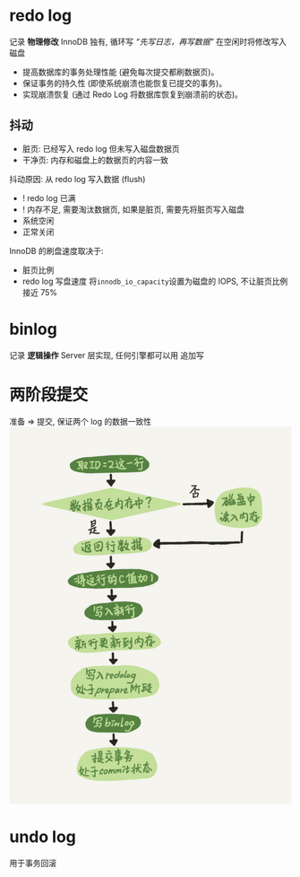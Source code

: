 # redo log
记录 **物理修改**
InnoDB 独有, 循环写
*“先写日志，再写数据”* 在空闲时将修改写入磁盘
- 提高数据库的事务处理性能 (避免每次提交都刷数据页)。
- 保证事务的持久性 (即使系统崩溃也能恢复已提交的事务)。
- 实现崩溃恢复 (通过 Redo Log 将数据库恢复到崩溃前的状态)。

## 抖动
- 脏页: 已经写入 redo log 但未写入磁盘数据页
- 干净页: 内存和磁盘上的数据页的内容一致

抖动原因: 从 redo log 写入数据 (flush)
- ! redo log 已满
- ! 内存不足, 需要淘汰数据页, 如果是脏页, 需要先将脏页写入磁盘
- 系统空闲
- 正常关闭

InnoDB 的刷盘速度取决于: 
- 脏页比例
- redo log 写盘速度
将`innodb_io_capacity`设置为磁盘的 IOPS, 不让脏页比例接近 $75\%$

# binlog
记录 **逻辑操作**
Server 层实现, 任何引擎都可以用
追加写

# 两阶段提交
准备 => 提交, 保证两个 log 的数据一致性
![2e5bff4910ec189fe1ee6e2ecc7b4bbe.png](https://raw.githubusercontent.com/hmmm42/Picbed/main/obsidian/pictures2e5bff4910ec189fe1ee6e2ecc7b4bbe.png)

# undo log
用于事务回滚
